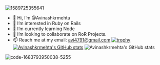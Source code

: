 ![1589725355641](https://github.com/Avinashkrmehta/Avinashkrmehta/assets/13481468/a8470ea6-473b-4203-8290-bca28a199259)


- 👋 Hi, I’m @Avinashkrmehta
- 👀 I’m interested in Ruby on Rails
- 🌱 I’m currently learning Node
- 💞️ I’m looking to collaborate on RoR Projects.
- 📫 Reach me at my email: avi4791@gmail.com
[![trophy](https://github-profile-trophy.vercel.app/?username=Avinashkrmehta&theme=onedark)](https://github.com/ryo-ma/github-profile-trophy)
[![Avinashkrmehta's GitHub stats](https://github-readme-stats.vercel.app/api?username=Avinashkrmehta)](https://github.com/Avinashkrmehta/github-readme-stats)
![Avinashkrmehta's GitHub stats](https://github-readme-stats.vercel.app/api?username=Avinashkrmehta&show_icons=true)

![code-1683793950038-5255](https://github.com/Avinashkrmehta/Avinashkrmehta/assets/13481468/306f589d-7b40-4bb1-b62f-2f1861ae7ae3)

